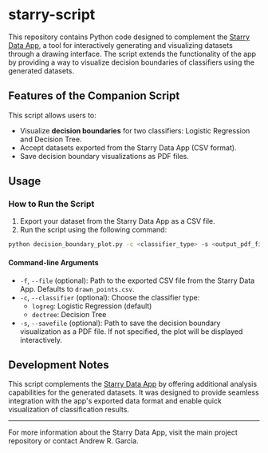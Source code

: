 # starry-script

This repository contains Python code designed to complement the [Starry Data App](https://starrydata.vercel.app), a tool for interactively generating and visualizing datasets through a drawing interface. The script extends the functionality of the app by providing a way to visualize decision boundaries of classifiers using the generated datasets.

## Features of the Companion Script

This script allows users to:

- Visualize **decision boundaries** for two classifiers: Logistic Regression and Decision Tree.
- Accept datasets exported from the Starry Data App (CSV format).
- Save decision boundary visualizations as PDF files.

## Usage

### How to Run the Script

1. Export your dataset from the Starry Data App as a CSV file.
2. Run the script using the following command:

```bash
python decision_boundary_plot.py -c <classifier_type> -s <output_pdf_file>
```

#### Command-line Arguments

- `-f`, `--file` (optional): Path to the exported CSV file from the Starry Data App. Defaults to `drawn_points.csv`.
- `-c`, `--classifier` (optional): Choose the classifier type:
  - `logreg`: Logistic Regression (default)
  - `dectree`: Decision Tree
- `-s`, `--savefile` (optional): Path to save the decision boundary visualization as a PDF file. If not specified, the plot will be displayed interactively.


## Development Notes

This script complements the [Starry Data App](https://starrydata.vercel.app) by offering additional analysis capabilities for the generated datasets. It was designed to provide seamless integration with the app's exported data format and enable quick visualization of classification results.

---

For more information about the Starry Data App, visit the main project repository or contact Andrew R. Garcia.

